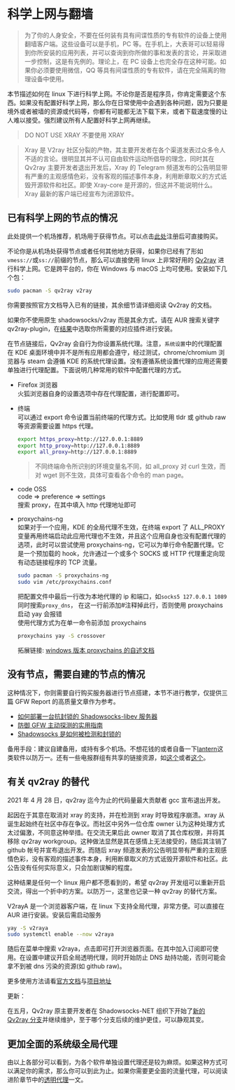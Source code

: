 # 科学上网与翻墙

> 为了你的人身安全，不要在任何装有具有间谍性质的专有软件的设备上使用翻墙客户端。这些设备可以是手机，PC 等。在手机上，大表哥可以轻易得到你所安装的应用列表，并可以查询到你所做的事和发表的言论，并采取进一步控制，这是有先例的。理论上，在 PC 设备上也完全存在这种可能。如果你必须要使用微信，QQ 等具有间谍性质的专有软件，请在完全隔离的物理设备中使用。

本节描述如何在 linux 下进行科学上网。不论你是否是程序员，你肯定需要这个东西。如果没有配置好科学上网，那么你在日常使用中会遇到各种问题，因为只要是境外或者被墙的资源或代码等，你都有可能都无法下载下来，或者下载速度慢的让人难以接受。强烈建议所有人配置好科学上网再继续。

> DO NOT USE XRAY 不要使用 XRAY

> Xray 是 V2ray 社区分裂的产物，其主要开发者在各个渠道发表过众多令人不适的言论。很明显其并不认可自由软件运动所倡导的理念，同时其在 Qv2ray 主要开发者退出开发后，Xray 的 Telegram 频道发布的公告明显带有严重的主观感情色彩，没有客观的描述事件本身，利用断章取义的方式诋毁开源软件和社区。即使 Xray-core 是开源的，但这并不能说明什么。Xray 最新的客户端已经宣布为闭源软件。

## 已有科学上网的节点的情况

此处提供一个机场推荐，机场用于获得节点。可以点击[此处](https://foxicloud.com/#/register?code=cLoCawdD)注册后可直接购买。

不论你是从机场处获得节点或者任何其他地方获得，如果你已经有了形如`vmess://`或`ss://`前缀的节点，那么可以直接使用 linux 上非常好用的 [Qv2ray](https://qv2ray.net/) 进行科学上网。它是跨平台的，你在 Windows 与 macOS 上均可使用。安装如下几个包：

```bash
sudo pacman -S qv2ray v2ray
```

你需要按照官方文档导入已有的链接，其余细节请详细阅读 Qv2ray 的文档。

如果你不使用原生 shadowsocks/v2ray 而是其余方式，请在 AUR 搜索关键字 qv2ray-plugin，在[结果](https://aur.archlinux.org/packages/?O=0&K=qv2ray-plugin)中选取你所需要的对应插件进行安装。

在节点链接后，Qv2ray 会自行为你设置系统代理。注意，`系统设置`中的代理配置在 KDE 桌面环境中并不是所有应用都会遵守，经过测试，chrome/chromium 浏览器与 steam 会遵循 KDE 的系统代理设置。没有遵循系统设置代理的应用还需要单独进行代理配置。下面说明几种常用的软件中配置代理的方式。

- Firefox 浏览器  
  火狐浏览器自身的设置选项中存在代理配置，进行配置即可。

- 终端  
  可以通过 export 命令设置当前终端的代理方式。比如使用 tldr 或 github raw 等资源需要设置 https 代理。

  ```bash
  export https_proxy=http://127.0.0.1:8889
  export http_proxy=http://127.0.0.1:8889
  export all_proxy=http://127.0.0.1:8889
  ```

  > 不同终端命令所识别的环境变量名不同，如 all_proxy 对 curl 生效，而对 wget 则不生效，具体可查看各个命令的 man page。

- code OSS  
   code => preference => settings  
   搜索 proxy，在其中填入 http 代理地址即可

- proxychains-ng  
  如果对于一个应用，KDE 的全局代理不生效，在终端 export 了 ALL_PROXY 变量再用终端启动此应用代理也不生效，并且这个应用自身也没有配置代理的选项，此时可以尝试使用 proxychains-ng，它可以为单行命令配置代理。它是一个预加载的 hook，允许通过一个或多个 SOCKS 或 HTTP 代理重定向现有动态链接程序的 TCP 流量。

  ```bash
  sudo pacman -S proxychains-ng
  sudo vim /etc/proxychains.conf
  ```

  把配置文件中最后一行改为本地代理的 ip 和端口，如`socks5 127.0.0.1 1089`  
  同时搜索`proxy_dns`， 在这一行前添加#注释掉此行，否则使用 proxychains 启动 yay 会报错  
  使用代理方式为在单一命令前添加 proxychains

  ```bash
  proxychains yay -S crossover
  ```

  拓展链接: [windows 版本 proxychains 的自述文档](https://github.com/shunf4/proxychains-windows/blob/master/README_zh-Hans.md)

## 没有节点，需要自建的节点的情况

这种情况下，你则需要自行购买服务器进行节点搭建，本节不进行教学，仅提供三篇 GFW Report 的高质量文章作为参考。

- [如何部署一台抗封锁的 Shadowsocks-libev 服务器](https://gfw.report/blog/ss_tutorial/zh/)
- [防御 GFW 主动探测的实用指南](https://gfw.report/blog/ss_advise/zh/)
- [Shadowsocks 是如何被检测和封锁的](https://gfw.report/talks/imc20/zh/)

备用手段：建议自建备用，或持有多个机场。不想花钱的或者自备一下[lantern](https://aur.archlinux.org/packages/lantern-bin/)这类软件以防万一。还有一些电报群组有共享的链接资源，如[这个](https://t.me/wtovpn)或者[这个](https://t.me/TG_Mtproxy_1)。

## 有关 qv2ray 的替代

2021 年 4 月 28 日，qv2ray 迄今为止的代码量最大贡献者 gcc 宣布退出开发。

起因在于其意在取消对 xray 的支持，并在检测到 xray 时导致程序崩溃。xray 从诞生起始终在社区中存在争议。而社区中另外一位仓库 owner 认为这种处理方式太过偏激，不同意这种举措。在交流无果后此 owner 取消了其仓库权限，并将其移除 qv2ray workgroup。这种做法显然是其在感情上无法接受的，随后其注销了 github 帐号并宣布退出开发。而随后 xray 频道发表的公告明显带有严重的主观感情色彩，没有客观的描述事件本身，利用断章取义的方式诋毁开源软件和社区。此公告没有任何实际意义，只会加剧误解的程度。

这种结果是任何一个 linux 用户都不愿看到的，希望 qv2ray 开发组可以重新开启交流，得出一个折中的方案。以防万一，这里也记录一种 qv2ray 的替代方案。

V2rayA 是一个浏览器客户端，在 linux 下支持全局代理，非常方便。可以直接在 AUR 进行安装。安装后需启动服务

```bash
yay -S v2raya
sudo systemctl enable --now v2raya
```

随后在菜单中搜索 v2raya，点击即可打开浏览器页面。在其中加入订阅即可使用。在设置中建议开启全局透明代理，同时开始防止 DNS 劫持功能，否则可能会拿不到被 dns 污染的资源(如 github raw)。

更多使用方法请看[官方文档](https://github.com/v2rayA/v2rayA/wiki)与[项目地址](https://github.com/v2rayA/v2rayA)

更新：

在五月，Qv2ray 原主要开发者在 Shadowsocks-NET 组织下开始了[新的 Qv2ray 分支](https://github.com/Shadowsocks-NET/Qv2ray)并继续维护，至于哪个分支后续的维护更佳，可以静观其变。

## 更加全面的系统级全局代理

由以上各部分可以看到，为各个软件单独设置代理还是较为麻烦。如果这种方式可以满足你的需求，那么你可以到此为止。如果你需要更全面的流量代理，可以阅读进阶章节中的[透明代理](advanced/transparentProxy)一文。
